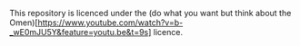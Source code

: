 This repository is licenced under the (do what you want but think about the Omen)[https://www.youtube.com/watch?v=b-_wE0mJU5Y&feature=youtu.be&t=9s] licence.
